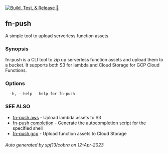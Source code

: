 [![Build, Test, & Release 🚀](https://github.com/bbeesley/fn-push/actions/workflows/build-and-test.yml/badge.svg)](https://github.com/bbeesley/fn-push/actions/workflows/build-and-test.yml)
## fn-push

A simple tool to upload serverless function assets

### Synopsis

fn-push is a CLI tool to zip up serverless function assets and upload them to a bucket.
	It supports both S3 for lambda and Cloud Storage for GCP Cloud Functions.

### Options

```
  -h, --help   help for fn-push
```

### SEE ALSO

* [fn-push aws](fn-push_aws.md)	 - Upload lambda assets to S3
* [fn-push completion](fn-push_completion.md)	 - Generate the autocompletion script for the specified shell
* [fn-push gcp](fn-push_gcp.md)	 - Upload function assets to Cloud Storage

###### Auto generated by spf13/cobra on 12-Apr-2023
